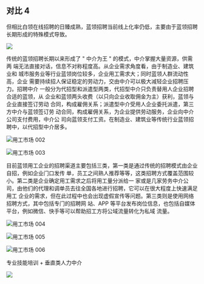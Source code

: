 ## 对比 4

但相比白领在线招聘的日臻成熟，蓝领招聘当前线上化率仍低，主要由于蓝领招聘 长期形成的特殊模式导致。

![](https://r-w.oss-cn-shanghai.aliyuncs.com/uPic/%E7%94%A8%E5%B7%A5%E5%B8%82%E5%9C%BA_001.png?x-oss-process=image/auto-orient,1/quality,q_80/format,webp)

传统的蓝领招聘长期以来形成了 " 中介为王 " 的模式，中介掌握大量资源，供需两 端无法直接对话，信息不对称程度高。从企业需求角度看，由于制造业、建筑业和 城市服务业等行业蓝领岗位较多，企业用工需求大；同时蓝领人群流动性高，企业 需要持续招人保证稳定的劳动力，交由中介可以极大减轻企业招聘压力。招聘中介 一般分为代招型和派遣型两类，代招型中介只负责替用人企业招聘合适的蓝领，从 企业和蓝领两头收费（以只向企业收取佣金为主）获利，蓝领与企业直接签订劳动 合同，构成雇佣关系；派遣型中介受用人企业委托派遣，第三方中介与蓝领签订劳 动合同，构成雇佣关系，为企业提供劳动服务，企业向中介公司支付费用，中介公 司向蓝领支付工资。在制造业、建筑业等传统行业蓝领招聘中，以代招型中介居多。

![用工市场 002](https://r-w.oss-cn-shanghai.aliyuncs.com/uPic/%E7%94%A8%E5%B7%A5%E5%B8%82%E5%9C%BA_002%7B.suffix%7D)

![用工市场 003](https://r-w.oss-cn-shanghai.aliyuncs.com/uPic/%E7%94%A8%E5%B7%A5%E5%B8%82%E5%9C%BA_003%7B.suffix%7D)

⽬前蓝领⽤⼯企业的招聘渠道主要包括三类，第⼀类是通过传统的招聘模式由企业⾃招，例如企业⻔⼝发传 单，员⼯之间熟⼈推荐等等，这类招聘⽅式覆盖范围较⼩。第⼆类是企业确定⽤⼯需求之后将⽤⼯量分派给⼀ 家或是⼏家劳务中介公司，由他们的代理和调单员去往全国各地进⾏招聘，它可以在很⼤程度上快速满⾜⽤⼯ 企业的需求，但在此过程中也会出现虚假宣传等问题。第三类则是使⽤⽹络招聘⽅式，其中包括专⻔的招聘⽹ 站、APP 等平台发布岗位信息，也包括⾃媒体平台，例如微信、快⼿等可以帮助招⼯⽅将公域流量转化为私域 流量。

![用工市场 004](https://r-w.oss-cn-shanghai.aliyuncs.com/uPic/%E7%94%A8%E5%B7%A5%E5%B8%82%E5%9C%BA_004%7B.suffix%7D)

![用工市场 005](https://r-w.oss-cn-shanghai.aliyuncs.com/uPic/%E7%94%A8%E5%B7%A5%E5%B8%82%E5%9C%BA_005%7B.suffix%7D)

![用工市场 006](https://r-w.oss-cn-shanghai.aliyuncs.com/uPic/%E7%94%A8%E5%B7%A5%E5%B8%82%E5%9C%BA_006%7B.suffix%7D)

专业技能培训 + 垂直类人力中介

![](https://r-w.oss-cn-shanghai.aliyuncs.com/uPic/%E7%94%A8%E5%B7%A5%E5%B8%82%E5%9C%BA_001.png)
